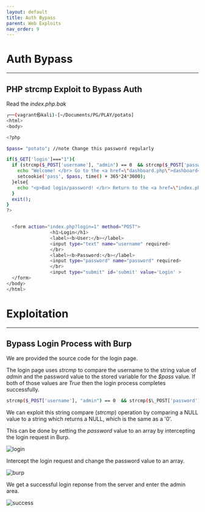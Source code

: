 ```yaml
---
layout: default
title: Auth Bypass
parent: Web Exploits
nav_order: 9
---
```


# Auth Bypass

---

## PHP strcmp Exploit to Bypass Auth

Read the _index.php.bak_

```bash
┌──(vagrant㉿kali)-[~/Documents/PG/PLAY/potato]                                                         └─$ cat index.php.bak
<html>                                                                                                  <head></head>
<body>

<?php

$pass= "potato"; //note Change this password regularly

if($_GET['login']==="1"){
  if (strcmp($_POST['username'], "admin") == 0  && strcmp($_POST['password'], $pass) == 0) {
    echo "Welcome! </br> Go to the <a href=\"dashboard.php\">dashboard</a>";
    setcookie('pass', $pass, time() + 365*24*3600);
  }else{
    echo "<p>Bad login/password! </br> Return to the <a href=\"index.php\">login page</a> <p>";
  }
  exit();
}
?>


  <form action="index.php?login=1" method="POST">
                <h1>Login</h1>
                <label><b>User:</b></label>
                <input type="text" name="username" required>
                </br>
                <label><b>Password:</b></label>
                <input type="password" name="password" required>
                </br>
                <input type="submit" id='submit' value='Login' >
  </form>
</body>
</html>
```

# Exploitation

---

## Bypass Login Process with Burp

We are provided the source code for the login page.

The login page uses _strcmp_ to compare the username to the string value of _admin_ and the password value to the stored
variable for the _$pass_ value. If both of those values are _True_ then the login process completes successfully.

```bash
strcmp($_POST['username'], "admin") == 0  && strcmp($\_POST['password'], $pass) == 0)
```

We can exploit this string compare (_strcmp_) operation by comparing a NULL value to a string which returns a NULL, which
is the same as a '0'.

This can be done by setting the _password_ value to an array by intercepting the login request in Burp.

![login](../../../../assets/images/ctfs/proving_grounds/potato/login.png)

Intercept the login request and change the password value to an array.

![burp](../../../../assets/images/ctfs/proving_grounds/potato/burp.png)

We get a successful login reponse from the server and enter the admin area.

![success](../../../../assets/images/ctfs/proving_grounds/potato/success.png)
